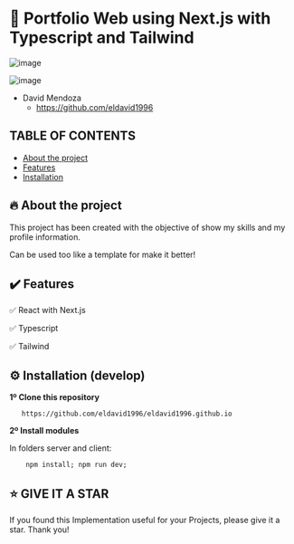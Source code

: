 # 🦄 Portfolio Web using Next.js with Typescript and Tailwind
![image](https://github.com/user-attachments/assets/b57ebc55-c511-4b5f-a159-8e5074c7c160)

![image](https://github.com/user-attachments/assets/3b45196b-810a-4d18-a45e-cf8a491c91b8)

+ David Mendoza
  - https://github.com/eldavid1996
    
## TABLE OF CONTENTS

* [About the project](#-about-the-project)
* [Features](#%EF%B8%8F-features)
* [Installation](#%EF%B8%8F-installation-develop)

## 🔥 About the project

This project has been created with the objective of show my skills and my profile information.

Can be used too like a template for make it better!

## ✔️ Features

✅ React with Next.js

✅ Typescript

✅ Tailwind

## ⚙️ Installation (develop)

**1º Clone this repository**

       https://github.com/eldavid1996/eldavid1996.github.io

**2º Install modules**

In folders server and client:

        npm install; npm run dev;

## ⭐️ GIVE IT A STAR

If you found this Implementation useful for your Projects, please give it a star. Thank you!
